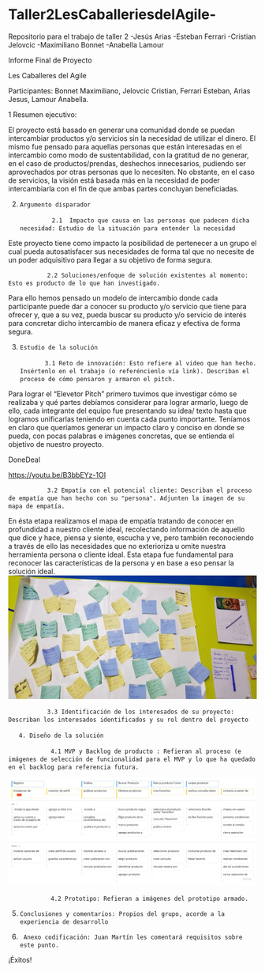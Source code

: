 # Taller2LesCaballeriesdelAgile-
Repositorio para el trabajo de taller 2
-Jesús Arias
-Esteban Ferrari
-Cristian Jelovcic 
-Maximiliano Bonnet
-Anabella Lamour

Informe Final de Proyecto 

Les Caballeres del Agile 

Participantes: Bonnet Maximiliano, Jelovcic Cristian, Ferrari Esteban, Arias Jesus, Lamour Anabella. 

 

1 Resumen ejecutivo:  

El proyecto está basado en generar una comunidad donde se puedan intercambiar productos y/o servicios sin la necesidad de utilizar el dinero. El mismo fue pensado para aquellas personas que están interesadas en el intercambio como modo de sustentabilidad, con la gratitud de no generar, en el caso de productos/prendas, deshechos innecesarios, pudiendo ser aprovechados por otras personas que lo necesiten. No obstante, en el caso de servicios, la visión está basada más en la necesidad de poder intercambiarla con el fin de que ambas partes concluyan beneficiadas. 
 

2.     Argumento disparador 

                2.1  Impacto que causa en las personas que padecen dicha necesidad: Estudio de la situación para entender la necesidad 

Este proyecto tiene como impacto la posibilidad de pertenecer a un grupo el cual pueda autosatisfacer sus necesidades de forma tal que no necesite de un poder adquisitivo para llegar a su objetivo de forma segura. 

               2.2 Soluciones/enfoque de solución existentes al momento: Esto es producto de lo que han investigado.  

Para ello hemos pensado un modelo de intercambio donde cada participante puede dar a conocer su producto y/o servicio que tiene para ofrecer y, que a su vez, pueda buscar su producto y/o servicio de interés para concretar dicho intercambio de manera eficaz y efectiva de forma segura. 

3.     Estudio de la solución 

              3.1 Reto de innovación: Esto refiere al video que han hecho. Insértenlo en el trabajo (o referéncienlo vía link). Describan el proceso de cómo pensaron y armaron el pitch. 

Para lograr el “Elevetor Pitch” primero tuvimos que investigar cómo se realizaba y qué partes debíamos considerar para lograr armarlo, luego de ello, cada integrante del equipo fue presentando su idea/ texto hasta que logramos unificarlas teniendo en cuenta cada punto importante. Teníamos en claro que queríamos generar un impacto claro y conciso en donde se pueda, con pocas palabras e imágenes concretas, que se entienda el objetivo de nuestro proyecto. 

DoneDeal 

https://youtu.be/B3bbEYz-1OI

 

               3.2 Empatía con el potencial cliente: Describan el proceso de empatía que han hecho con su "persona". Adjunten la imagen de su mapa de empatía. 

En ésta etapa realizamos el mapa de empatía tratando de conocer en profundidad a nuestro cliente ideal, recolectando información de aquello que dice y hace, piensa y siente, escucha y ve, pero también reconociendo a través de ello las necesidades que no exterioriza u omite nuestra herramienta persona o cliente ideal. Esta etapa fue fundamental para reconocer las características de la persona y en base a eso pensar la solución ideal. 
 ![image](https://github.com/MaximilianoBonnet/Taller2LesCaballeriesdelAgile-/blob/main/imagenes/jamboard.jpeg)

               3.3 Identificación de los interesados de su proyecto: Describan los interesados identificados y su rol dentro del proyecto 

       4. Diseño de la solución 

                4.1 MVP y Backlog de producto : Refieran al proceso (e imágenes de selección de funcionalidad para el MVP y lo que ha quedado en el backlog para referencia futura. 
![image](https://github.com/MaximilianoBonnet/Taller2LesCaballeriesdelAgile-/blob/main/imagenes/userStoryMap.jpeg)


                4.2 Prototipo: Refieran a imágenes del prototipo armado. 

5.     Conclusiones y comentarios: Propios del grupo, acorde a la experiencia de desarrollo 

6.      Anexo codificación: Juan Martín les comentará requisitos sobre este punto. 

¡Éxitos! 

 
